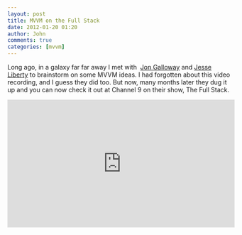 ```yaml
---
layout: post
title: MVVM on the Full Stack
date: 2012-01-20 01:20
author: John
comments: true
categories: [mvvm]
---
```

<p>Long ago, in a galaxy far far away I met with&nbsp; <a href="https://twitter.com/#!/jongalloway">Jon Galloway</a> and <a href="https://twitter.com/JesseLiberty">Jesse Liberty</a> to brainstorm on some MVVM ideas. I had forgotten about this video recording, and I guess they did too. But now, many months later they dug it up and you can now check it out at Channel 9 on their show, The Full Stack. </p><iframe style="width: 512px; height: 288px" src="http://channel9.msdn.com/Series/The-Full-Stack/The-Full-Stack-Part-14-Taking-a-look-at-MVVM-with-John-Papa/player?w=512&amp;h=288" frameborder="0" scrolling="no"></iframe>


